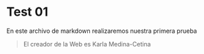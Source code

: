 # Test 01

En este archivo de markdown realizaremos nuestra primera prueba

>El creador de la Web es
>Karla Medina-Cetina
